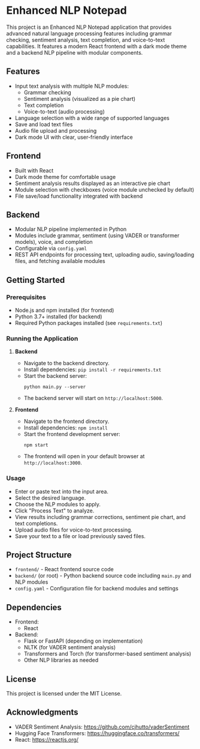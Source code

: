 # Enhanced NLP Notepad

This project is an Enhanced NLP Notepad application that provides advanced natural language processing features including grammar checking, sentiment analysis, text completion, and voice-to-text capabilities. It features a modern React frontend with a dark mode theme and a backend NLP pipeline with modular components.

## Features

- Input text analysis with multiple NLP modules:
  - Grammar checking
  - Sentiment analysis (visualized as a pie chart)
  - Text completion
  - Voice-to-text (audio processing)
- Language selection with a wide range of supported languages
- Save and load text files
- Audio file upload and processing
- Dark mode UI with clear, user-friendly interface

## Frontend

- Built with React
- Dark mode theme for comfortable usage
- Sentiment analysis results displayed as an interactive pie chart
- Module selection with checkboxes (voice module unchecked by default)
- File save/load functionality integrated with backend

## Backend

- Modular NLP pipeline implemented in Python
- Modules include grammar, sentiment (using VADER or transformer models), voice, and completion
- Configurable via `config.yaml`
- REST API endpoints for processing text, uploading audio, saving/loading files, and fetching available modules

## Getting Started

### Prerequisites

- Node.js and npm installed (for frontend)
- Python 3.7+ installed (for backend)
- Required Python packages installed (see `requirements.txt`)

### Running the Application

1. **Backend**

   - Navigate to the backend directory.
   - Install dependencies: `pip install -r requirements.txt`
   - Start the backend server:
     ```
     python main.py --server
     ```
   - The backend server will start on `http://localhost:5000`.

2. **Frontend**

   - Navigate to the frontend directory.
   - Install dependencies: `npm install`
   - Start the frontend development server:
     ```
     npm start
     ```
   - The frontend will open in your default browser at `http://localhost:3000`.

### Usage

- Enter or paste text into the input area.
- Select the desired language.
- Choose the NLP modules to apply.
- Click "Process Text" to analyze.
- View results including grammar corrections, sentiment pie chart, and text completions.
- Upload audio files for voice-to-text processing.
- Save your text to a file or load previously saved files.

## Project Structure

- `frontend/` - React frontend source code
- `backend/` (or root) - Python backend source code including `main.py` and NLP modules
- `config.yaml` - Configuration file for backend modules and settings

## Dependencies

- Frontend:
  - React
- Backend:
  - Flask or FastAPI (depending on implementation)
  - NLTK (for VADER sentiment analysis)
  - Transformers and Torch (for transformer-based sentiment analysis)
  - Other NLP libraries as needed

## License

This project is licensed under the MIT License.

## Acknowledgments

- VADER Sentiment Analysis: https://github.com/cjhutto/vaderSentiment
- Hugging Face Transformers: https://huggingface.co/transformers/
- React: https://reactjs.org/
